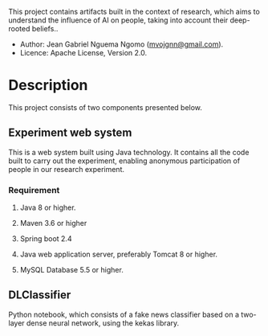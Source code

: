 This project contains artifacts built in the context of research, which aims to understand the influence of AI on people, taking into account their deep-rooted beliefs.. 
 * Author: Jean Gabriel Nguema Ngomo (mvojgnn@gmail.com).
 * Licence: Apache License, Version 2.0.


# Description
This project consists of two components presented below.

## Experiment web system
This is a web system built using Java technology. It contains all the code built to carry out the experiment, enabling anonymous participation of people in our research experiment.

### Requirement

1.	Java 8 or higher.

2.	Maven 3.6 or higher

3.	Spring boot 2.4

4.	Java web application server, preferably Tomcat 8 or higher. 

5.	MySQL Database 5.5 or higher. 

## DLClassifier
Python notebook, which consists of a fake news classifier based on a two-layer dense neural network, using the kekas library.